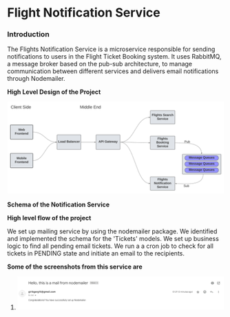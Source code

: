 # Flight Notification Service

<h3>Introduction</h3>
<p>
    The Flights Notification Service is a microservice responsible for sending notifications to users in the Flight Ticket Booking system. It uses RabbitMQ, a message broker based on the pub-sub architecture, to manage communication between different services and delivers email notifications through Nodemailer.
</p>

**High Level Design of the Project**

![High Level Design](src/High-Level-Design.png)

**Schema of the Notification Service**


**High level flow of the project**

We set up mailing service by using the nodemailer package. We identified and implemented the schema for the 'Tickets' models. We set up business logic to find all pending email tickets. We run a a cron job to check for all tickets in PENDING state and initiate an email to the recipients. 

**Some of the screenshots from this service are**

1. ![Nodemailer sending email](src/Nodemailer-sending-email.PNG)